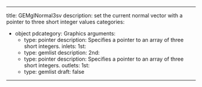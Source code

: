 
---
title: GEMglNormal3sv
description: set the current normal vector with a pointer to three short integer values
categories:
  - object
pdcategory: Graphics
arguments:
    - type: pointer
      description: Specifies a pointer to an array of three short integers.
inlets:
  1st:
    - type: gemlist
      description:
  2nd:
    - type: pointer
      description: Specifies a pointer to an array of three short integers.
outlets:
  1st:
    - type: gemlist
draft: false
---

